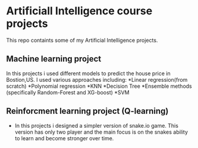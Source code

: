 # Artificiall Intelligence course projects
This repo containts some of my Artificial Intelligence projects.
## Machine learning project
 In this projects i used different models to predict the house price in Bostion,US. I used various approaches including:
*Linear regression(from scratch)
*Polynomial regression
*KNN
*Decision Tree
*Ensemble methods (specifically Random-Forest and XG-boost)
*SVM
## Reinforcment learning project (Q-learning)
* In this projects i designed a simpler version of snake.io game. This version has only two player and the main focus is on the snakes ability to learn and become stronger over time.
